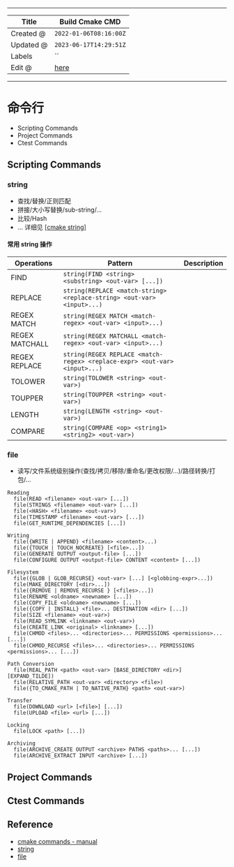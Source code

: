 -----

| Title     | Build Cmake CMD                                      |
| --------- | ---------------------------------------------------- |
| Created @ | `2022-01-06T08:16:00Z`                               |
| Updated @ | `2023-06-17T14:29:51Z`                               |
| Labels    | \`\`                                                 |
| Edit @    | [here](https://github.com/junxnone/xwiki/issues/151) |

-----

# 命令行

  - Scripting Commands
  - Project Commands
  - Ctest Commands

## Scripting Commands

### string

  - 查找/替换/正则匹配
  - 拼接/大小写替换/sub-string/...
  - 比较/Hash
  - ... 详细见 \[[cmake
    string](https://cmake.org/cmake/help/latest/command/string.html)\]

#### 常用 string 操作

| Operations     | Pattern                                                                   | Description |
| -------------- | ------------------------------------------------------------------------- | ----------- |
| FIND           | `string(FIND <string> <substring> <out-var> [...])`                       |             |
| REPLACE        | `string(REPLACE <match-string> <replace-string> <out-var> <input>...)`    |             |
| REGEX MATCH    | `string(REGEX MATCH <match-regex> <out-var> <input>...)`                  |             |
| REGEX MATCHALL | `string(REGEX MATCHALL <match-regex> <out-var> <input>...)`               |             |
| REGEX REPLACE  | `string(REGEX REPLACE <match-regex> <replace-expr> <out-var> <input>...)` |             |
| TOLOWER        | `string(TOLOWER <string> <out-var>)`                                      |             |
| TOUPPER        | `string(TOUPPER <string> <out-var>)`                                      |             |
| LENGTH         | `string(LENGTH <string> <out-var>)`                                       |             |
| COMPARE        | `string(COMPARE <op> <string1> <string2> <out-var>)`                      |             |

### file

  - 读写/文件系统级别操作(查找/拷贝/移除/重命名/更改权限/...)/路径转换/打包/...

<!-- end list -->

    Reading
      file(READ <filename> <out-var> [...])
      file(STRINGS <filename> <out-var> [...])
      file(<HASH> <filename> <out-var>)
      file(TIMESTAMP <filename> <out-var> [...])
      file(GET_RUNTIME_DEPENDENCIES [...])
    
    Writing
      file({WRITE | APPEND} <filename> <content>...)
      file({TOUCH | TOUCH_NOCREATE} [<file>...])
      file(GENERATE OUTPUT <output-file> [...])
      file(CONFIGURE OUTPUT <output-file> CONTENT <content> [...])
    
    Filesystem
      file({GLOB | GLOB_RECURSE} <out-var> [...] [<globbing-expr>...])
      file(MAKE_DIRECTORY [<dir>...])
      file({REMOVE | REMOVE_RECURSE } [<files>...])
      file(RENAME <oldname> <newname> [...])
      file(COPY_FILE <oldname> <newname> [...])
      file({COPY | INSTALL} <file>... DESTINATION <dir> [...])
      file(SIZE <filename> <out-var>)
      file(READ_SYMLINK <linkname> <out-var>)
      file(CREATE_LINK <original> <linkname> [...])
      file(CHMOD <files>... <directories>... PERMISSIONS <permissions>... [...])
      file(CHMOD_RECURSE <files>... <directories>... PERMISSIONS <permissions>... [...])
    
    Path Conversion
      file(REAL_PATH <path> <out-var> [BASE_DIRECTORY <dir>] [EXPAND_TILDE])
      file(RELATIVE_PATH <out-var> <directory> <file>)
      file({TO_CMAKE_PATH | TO_NATIVE_PATH} <path> <out-var>)
    
    Transfer
      file(DOWNLOAD <url> [<file>] [...])
      file(UPLOAD <file> <url> [...])
    
    Locking
      file(LOCK <path> [...])
    
    Archiving
      file(ARCHIVE_CREATE OUTPUT <archive> PATHS <paths>... [...])
      file(ARCHIVE_EXTRACT INPUT <archive> [...])

## Project Commands

## Ctest Commands

## Reference

  - [cmake commands -
    manual](https://cmake.org/cmake/help/v3.22/manual/cmake-commands.7.html)
  - [string](https://cmake.org/cmake/help/latest/command/string.html)
  - [file](https://cmake.org/cmake/help/v3.22/command/file.html)
